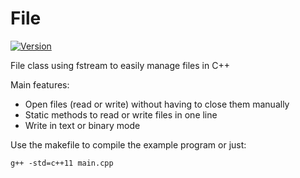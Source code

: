 # File

[![Version](https://img.shields.io/badge/version-v2.0-green.svg)](https://github.com/illescasDaniel/File/releases)

File class using fstream to easily manage files in C++  

Main features:
* Open files (read or write) without having to close them manually
* Static methods to read or write files in one line
* Write in text or binary mode

Use the makefile to compile the example program or just: 
```shell
g++ -std=c++11 main.cpp 
```
